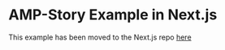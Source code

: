 # AMP-Story Example in Next.js

This example has been moved to the Next.js repo [here](https://github.com/zeit/next.js/tree/canary/examples/amp-story)